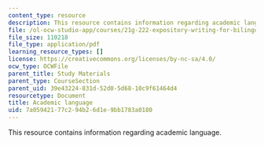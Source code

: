 ```yaml
---
content_type: resource
description: This resource contains information regarding academic language.
file: /ol-ocw-studio-app/courses/21g-222-expository-writing-for-bilingual-students-fall-2002/7a05942177c294b26d1e9bb1783a0180_MIT21G_222F02_academic.pdf
file_size: 110218
file_type: application/pdf
learning_resource_types: []
license: https://creativecommons.org/licenses/by-nc-sa/4.0/
ocw_type: OCWFile
parent_title: Study Materials
parent_type: CourseSection
parent_uid: 39e43224-831d-52d0-5d68-10c9f61464d4
resourcetype: Document
title: Academic language
uid: 7a059421-77c2-94b2-6d1e-9bb1783a0180
---
```

This resource contains information regarding academic language.